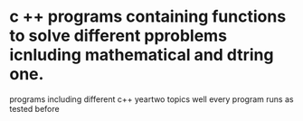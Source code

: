 # c ++ programs containing functions to solve different pproblems icnluding mathematical and dtring one.
programs including different c++ yeartwo topics 
well every program runs as tested before 

